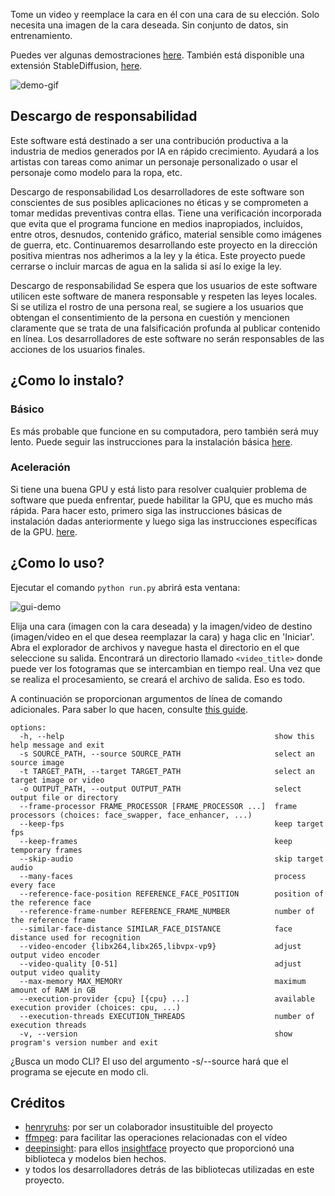 Tome un video y reemplace la cara en él con una cara de su elección. Solo necesita una imagen de la cara deseada. Sin conjunto de datos, sin entrenamiento.

Puedes ver algunas demostraciones [here](https://drive.google.com/drive/folders/1KHv8n_rd3Lcr2v7jBq1yPSTWM554Gq8e?usp=sharing). También está disponible una extensión StableDiffusion, [here](https://github.com/s0md3v/sd-webui-roop).

![demo-gif](demo.gif)

## Descargo de responsabilidad
Este software está destinado a ser una contribución productiva a la industria de medios generados por IA en rápido crecimiento. Ayudará a los artistas con tareas como animar un personaje personalizado o usar el personaje como modelo para la ropa, etc.

Descargo de responsabilidad
Los desarrolladores de este software son conscientes de sus posibles aplicaciones no éticas y se comprometen a tomar medidas preventivas contra ellas. Tiene una verificación incorporada que evita que el programa funcione en medios inapropiados, incluidos, entre otros, desnudos, contenido gráfico, material sensible como imágenes de guerra, etc. Continuaremos desarrollando este proyecto en la dirección positiva mientras nos adherimos a la ley y la ética. Este proyecto puede cerrarse o incluir marcas de agua en la salida si así lo exige la ley.

Descargo de responsabilidad
Se espera que los usuarios de este software utilicen este software de manera responsable y respeten las leyes locales. Si se utiliza el rostro de una persona real, se sugiere a los usuarios que obtengan el consentimiento de la persona en cuestión y mencionen claramente que se trata de una falsificación profunda al publicar contenido en línea. Los desarrolladores de este software no serán responsables de las acciones de los usuarios finales.

## ¿Como lo instalo?

### Básico

Es más probable que funcione en su computadora, pero también será muy lento. Puede seguir las instrucciones para la instalación básica [here](https://github.com/s0md3v/roop/wiki/1.-Installation).

### Aceleración

Si tiene una buena GPU y está listo para resolver cualquier problema de software que pueda enfrentar, puede habilitar la GPU, que es mucho más rápida. Para hacer esto, primero siga las instrucciones básicas de instalación dadas anteriormente y luego siga las instrucciones específicas de la GPU. [here](https://github.com/s0md3v/roop/wiki/2.-Acceleration).

## ¿Como lo uso?

Ejecutar el comando `python run.py` abrirá esta ventana:

![gui-demo](gui-demo.png)

Elija una cara (imagen con la cara deseada) y la imagen/video de destino (imagen/video en el que desea reemplazar la cara) y haga clic en 'Iniciar'. Abra el explorador de archivos y navegue hasta el directorio en el que seleccione su salida. Encontrará un directorio llamado `<video_title>` donde puede ver los fotogramas que se intercambian en tiempo real. Una vez que se realiza el procesamiento, se creará el archivo de salida. Eso es todo.

A continuación se proporcionan argumentos de línea de comando adicionales. Para saber lo que hacen, consulte [this guide](https://github.com/s0md3v/roop/wiki/Advanced-Options).

```
options:
  -h, --help                                               show this help message and exit
  -s SOURCE_PATH, --source SOURCE_PATH                     select an source image
  -t TARGET_PATH, --target TARGET_PATH                     select an target image or video
  -o OUTPUT_PATH, --output OUTPUT_PATH                     select output file or directory
  --frame-processor FRAME_PROCESSOR [FRAME_PROCESSOR ...]  frame processors (choices: face_swapper, face_enhancer, ...)
  --keep-fps                                               keep target fps
  --keep-frames                                            keep temporary frames
  --skip-audio                                             skip target audio
  --many-faces                                             process every face
  --reference-face-position REFERENCE_FACE_POSITION        position of the reference face
  --reference-frame-number REFERENCE_FRAME_NUMBER          number of the reference frame
  --similar-face-distance SIMILAR_FACE_DISTANCE            face distance used for recognition
  --video-encoder {libx264,libx265,libvpx-vp9}             adjust output video encoder
  --video-quality [0-51]                                   adjust output video quality
  --max-memory MAX_MEMORY                                  maximum amount of RAM in GB
  --execution-provider {cpu} [{cpu} ...]                   available execution provider (choices: cpu, ...)
  --execution-threads EXECUTION_THREADS                    number of execution threads
  -v, --version                                            show program's version number and exit
```

¿Busca un modo CLI? El uso del argumento -s/--source hará que el programa se ejecute en modo cli.

## Créditos
- [henryruhs](https://github.com/henryruhs): por ser un colaborador insustituible del proyecto
- [ffmpeg](https://ffmpeg.org/): para facilitar las operaciones relacionadas con el vídeo
- [deepinsight](https://github.com/deepinsight): para ellos [insightface](https://github.com/deepinsight/insightface) proyecto que proporcionó una biblioteca y modelos bien hechos.
- y todos los desarrolladores detrás de las bibliotecas utilizadas en este proyecto.
